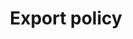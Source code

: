 ---
title: Export policy
id: export-policy
description: ''
slug: /export-policy 
keywords: 
 - policy
pagination_next: null
pagination_prev: null
last_update: 
   date: 02/10/2023
   author: Patricia McPhee
draft: false
doc_type: how-to
displayed_sidebar: secureWorkforceSidebar
---